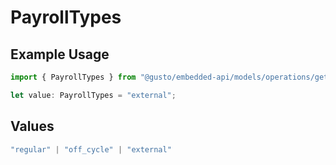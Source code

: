 # PayrollTypes

## Example Usage

```typescript
import { PayrollTypes } from "@gusto/embedded-api/models/operations/getv1companiescompanyidpayrolls.js";

let value: PayrollTypes = "external";
```

## Values

```typescript
"regular" | "off_cycle" | "external"
```